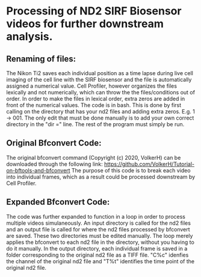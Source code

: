 # Processing of ND2 SIRF Biosensor videos for further downstream analysis.
## Renaming of files:
The Nikon Ti2 saves each individual position as a time lapse during live cell imaging of the cell line with the SIRF biosensor and the file is automatically assigned a numerical value.
Cell Profiler, however organizes the files lexically and not numerically, which can throw the the files/conditions out of order. In order to make the files in lexical order,
extra zeros are added in front of the numerical values. The code is in bash. This is done by first calling on the directory that has your nd2 files and adding extra zeros. E.g. 1 -> 001.
The only edit that must be done manually is to add your own correct directory in the "dir =" line. The rest of the program must simply be run. 

## Original Bfconvert Code: 
The original bfconvert command (Copyright (c) 2020, VolkerH) can be downloaded through the following link: https://github.com/VolkerH/Tutorial-on-bftools-and-bfconvert
The purpose of this code is to break each video into individual frames, which as a result could be processed downstream by Cell Profiler.

## Expanded Bfconvert Code:
The code was further expanded to function in a loop in order to process multiple videos simulaneously. An input directory is called for the nd2 files and an output file is called for where the 
nd2 files processed by bfconvert are saved. These two directories must be edited manually. The loop merely applies the bfconvert to each nd2 file in the directory, without you having to do it manually.
In the output directory, each individual frame is saved in a folder corresponding to the original nd2 file as a TIFF file.
"C%c" idenfies the channel of the original nd2 file and "T%t" identifies the time point of the original nd2 file.
